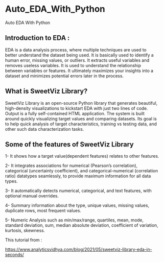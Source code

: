 # Auto_EDA_With_Python
Auto EDA With Python

## Introduction to EDA : 

EDA is a data analysis process, where multiple techniques are used to better understand the dataset being used. It is basically used to identify a human error, missing values, or outliers. It extracts useful variables and removes useless variables. It is used to understand the relationship between variables or features. It ultimately maximizes your insights into a dataset and minimizes potential errors later in the process.

## What is SweetViz Library?
SweetViz Library is an open-source Python library that generates beautiful, high-density visualizations to kickstart EDA with just two lines of code. Output is a fully self-contained HTML application. The system is built around quickly visualizing target values and comparing datasets. Its goal is to help quick analysis of target characteristics, training vs testing data, and other such data characterization tasks.

 

## Some of the features of SweetViz Library

1- It shows how a target value(dependent features) relates to other features.

2- It integrates associations for numerical (Pearson’s correlation), categorical (uncertainty coefficient), and categorical-numerical (correlation ratio) datatypes seamlessly, to provide maximum information for all data types.

3- It automatically detects numerical, categorical, and text features, with optional manual overrides.

4- Summary information about the type, unique values, missing values, duplicate rows, most frequent values.

5- Numeric Analysis such as min/max/range, quartiles, mean, mode, standard deviation, sum, median absolute deviation, coefficient of variation, kurtosis, skewness.

This tutorial from :

 https://www.analyticsvidhya.com/blog/2021/05/sweetviz-library-eda-in-seconds/